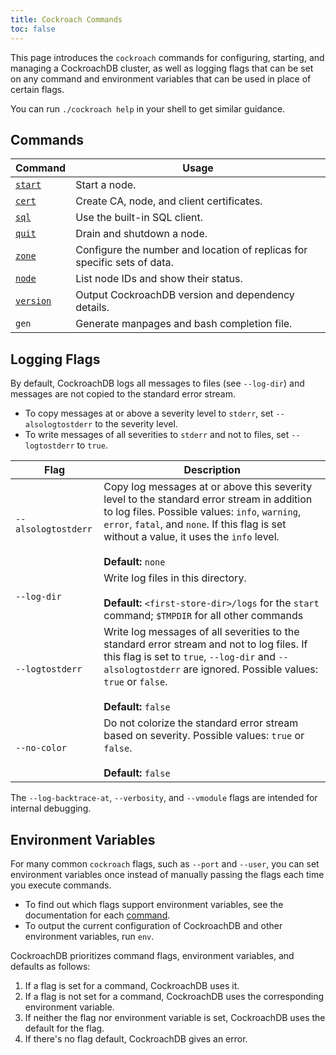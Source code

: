 ```yaml
---
title: Cockroach Commands
toc: false
---
```


This page introduces the `cockroach` commands for configuring, starting, and managing a CockroachDB cluster, as well as logging flags that can be set on any command and environment variables that can be used in place of certain flags.

You can run `./cockroach help` in your shell to get similar guidance.

<div id="toc"></div>

## Commands

Command | Usage
--------|----
[`start`](start-a-node.html) | Start a node.
[`cert`](create-security-certificates.html) | Create CA, node, and client certificates.
[`sql`](use-the-built-in-sql-client.html) | Use the built-in SQL client.
[`quit`](stop-a-node.html) | Drain and shutdown a node.
[`zone`](configure-replication-zones.html) | Configure the number and location of replicas for specific sets of data.
[`node`](view-node-details.html) | List node IDs and show their status.
[`version`](view-version-details.html) | Output CockroachDB version and dependency details.
`gen` | Generate manpages and bash completion file.

## Logging Flags

By default, CockroachDB logs all messages to files (see `--log-dir`) and messages are not copied to the standard error stream. 

- To copy messages at or above a severity level to `stderr`, set `--alsologtostderr` to the severity level.
- To write messages of all severities to `stderr` and not to files, set `--logtostderr` to `true`. 

Flag | Description
-----|------------
`--alsologtostderr` | Copy log messages at or above this severity level to the standard error stream in addition to log files. Possible values: `info`, `warning`, `error`, `fatal`, and `none`. If this flag is set without a value, it uses the `info` level. <br><br>**Default:** `none`
`--log-dir` | Write log files in this directory. <br><br> **Default:** `<first-store-dir>/logs` for the `start` command; `$TMPDIR` for all other commands  
`--logtostderr` |  Write log messages of all severities to the standard error stream and not to log files. If this flag is set to `true`, `--log-dir` and `--alsologtostderr` are ignored. Possible values: `true` or `false`.<br><br>**Default:** `false`
`--no-color` | Do not colorize the standard error stream based on severity. Possible values: `true` or `false`. <br><br>**Default:** `false`   

The `--log-backtrace-at`, `--verbosity`, and `--vmodule` flags are intended for internal debugging. 

## Environment Variables

For many common `cockroach` flags, such as `--port` and `--user`, you can set environment variables once instead of manually passing the flags each time you execute commands. 

- To find out which flags support environment variables, see the documentation for each [command](#commands). 
- To output the current configuration of CockroachDB and other environment variables, run `env`. 

CockroachDB prioritizes command flags, environment variables, and defaults as follows:

1. If a flag is set for a command, CockroachDB uses it.
2. If a flag is not set for a command, CockroachDB uses the corresponding environment variable.
3. If neither the flag nor environment variable is set, CockroachDB uses the default for the flag.
4. If there's no flag default, CockroachDB gives an error.
